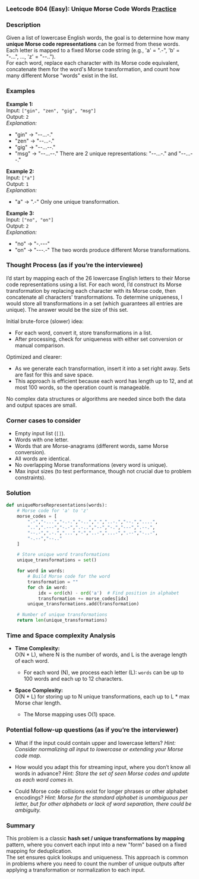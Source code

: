 ### Leetcode 804 (Easy): Unique Morse Code Words [Practice](https://leetcode.com/problems/unique-morse-code-words)

### Description  
Given a list of lowercase English words, the goal is to determine how many **unique Morse code representations** can be formed from these words.  
Each letter is mapped to a fixed Morse code string (e.g., 'a' = ".-", 'b' = "-...", ..., 'z' = "--..").  
For each word, replace each character with its Morse code equivalent, concatenate them for the word's Morse transformation, and count how many different Morse "words" exist in the list.

### Examples  

**Example 1:**  
Input: `["gin", "zen", "gig", "msg"]`  
Output: `2`  
*Explanation:*
- "gin" → "--...-."
- "zen" → "--...-."
- "gig" → "--...--."
- "msg" → "--...--."
There are 2 unique representations: "--...-." and "--...--."

**Example 2:**  
Input: `["a"]`  
Output: `1`  
*Explanation:*
- "a" → ".-"
Only one unique transformation.

**Example 3:**  
Input: `["no", "on"]`  
Output: `2`  
*Explanation:*
- "no" → "-.---"
- "on" → "---.-"
The two words produce different Morse transformations.

### Thought Process (as if you’re the interviewee)  
I’d start by mapping each of the 26 lowercase English letters to their Morse code representations using a list. For each word, I’d construct its Morse transformation by replacing each character with its Morse code, then concatenate all characters' transformations. To determine uniqueness, I would store all transformations in a set (which guarantees all entries are unique). The answer would be the size of this set.

Initial brute-force (slower) idea:  
- For each word, convert it, store transformations in a list.
- After processing, check for uniqueness with either set conversion or manual comparison.

Optimized and clearer:  
- As we generate each transformation, insert it into a set right away. Sets are fast for this and save space.
- This approach is efficient because each word has length up to 12, and at most 100 words, so the operation count is manageable.

No complex data structures or algorithms are needed since both the data and output spaces are small.

### Corner cases to consider  
- Empty input list (`[]`).
- Words with one letter.
- Words that are Morse-anagrams (different words, same Morse conversion).
- All words are identical.
- No overlapping Morse transformations (every word is unique).
- Max input sizes (to test performance, though not crucial due to problem constraints).

### Solution

```python
def uniqueMorseRepresentations(words):
    # Morse code for 'a' to 'z'
    morse_codes = [
        ".-","-...","-.-.","-..",".","..-.","--.","....",
        "..",".---","-.-",".-..","--","-.","---",".--.",
        "--.-",".-.","...","-","..-","...-",".--","-..-",
        "-.--","--.."
    ]

    # Store unique word transformations
    unique_transformations = set()

    for word in words:
        # Build Morse code for the word
        transformation = ""
        for ch in word:
            idx = ord(ch) - ord('a')  # Find position in alphabet
            transformation += morse_codes[idx]
        unique_transformations.add(transformation)

    # Number of unique transformations
    return len(unique_transformations)
```

### Time and Space complexity Analysis  

- **Time Complexity:**  
  O(N \* L), where N is the number of words, and L is the average length of each word.  
  - For each word (N), we process each letter (L): `words` can be up to 100 words and each up to 12 characters.

- **Space Complexity:**  
  O(N \* L) for storing up to N unique transformations, each up to L \* max Morse char length.  
  - The Morse mapping uses O(1) space.

### Potential follow-up questions (as if you’re the interviewer)  

- What if the input could contain upper and lowercase letters?
  *Hint: Consider normalizing all input to lowercase or extending your Morse code map.*

- How would you adapt this for streaming input, where you don’t know all words in advance?
  *Hint: Store the set of seen Morse codes and update as each word comes in.*

- Could Morse code collisions exist for longer phrases or other alphabet encodings?
  *Hint: Morse for the standard alphabet is unambiguous per letter, but for other alphabets or lack of word separation, there could be ambiguity.*

### Summary
This problem is a classic **hash set / unique transformations by mapping** pattern, where you convert each input into a new "form" based on a fixed mapping for deduplication.  
The set ensures quick lookups and uniqueness. This approach is common in problems where you need to count the number of unique outputs after applying a transformation or normalization to each input.